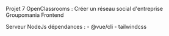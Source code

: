 Projet 7 OpenClassrooms : Créer un réseau social d'entreprise Groupomania
Frontend

Serveur NodeJs dépendances :
    - @vue/cli
    - tailwindcss
